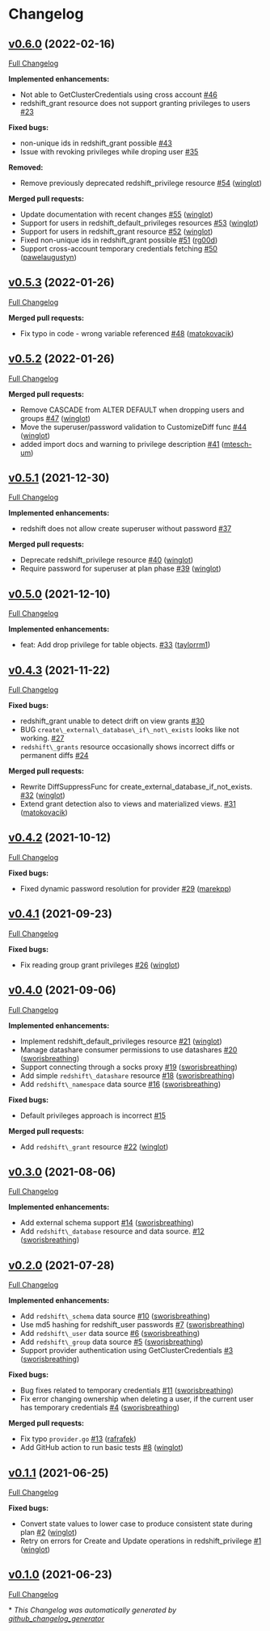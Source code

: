# Changelog

## [v0.6.0](https://github.com/brainly/terraform-provider-redshift/tree/v0.6.0) (2022-02-16)

[Full Changelog](https://github.com/brainly/terraform-provider-redshift/compare/v0.5.3...v0.6.0)

**Implemented enhancements:**

- Not able to GetClusterCredentials using cross account [\#46](https://github.com/brainly/terraform-provider-redshift/issues/46)
- redshift\_grant resource does not support granting privileges to users [\#23](https://github.com/brainly/terraform-provider-redshift/issues/23)

**Fixed bugs:**

- non-unique ids in redshift\_grant possible [\#43](https://github.com/brainly/terraform-provider-redshift/issues/43)
- Issue with revoking privileges while droping user [\#35](https://github.com/brainly/terraform-provider-redshift/issues/35)

**Removed:**

- Remove previously deprecated redshift\_privilege resource [\#54](https://github.com/brainly/terraform-provider-redshift/pull/54) ([winglot](https://github.com/winglot))

**Merged pull requests:**

- Update documentation with recent changes [\#55](https://github.com/brainly/terraform-provider-redshift/pull/55) ([winglot](https://github.com/winglot))
- Support for users in redshift\_default\_privileges resources [\#53](https://github.com/brainly/terraform-provider-redshift/pull/53) ([winglot](https://github.com/winglot))
- Support for users in redshift\_grant resource [\#52](https://github.com/brainly/terraform-provider-redshift/pull/52) ([winglot](https://github.com/winglot))
- Fixed non-unique ids in redshift\_grant possible [\#51](https://github.com/brainly/terraform-provider-redshift/pull/51) ([rg00d](https://github.com/rg00d))
- Support cross-account temporary credentials fetching [\#50](https://github.com/brainly/terraform-provider-redshift/pull/50) ([pawelaugustyn](https://github.com/pawelaugustyn))

## [v0.5.3](https://github.com/brainly/terraform-provider-redshift/tree/v0.5.3) (2022-01-26)

[Full Changelog](https://github.com/brainly/terraform-provider-redshift/compare/v0.5.2...v0.5.3)

**Merged pull requests:**

- Fix typo in code - wrong variable referenced [\#48](https://github.com/brainly/terraform-provider-redshift/pull/48) ([matokovacik](https://github.com/matokovacik))

## [v0.5.2](https://github.com/brainly/terraform-provider-redshift/tree/v0.5.2) (2022-01-26)

[Full Changelog](https://github.com/brainly/terraform-provider-redshift/compare/v0.5.1...v0.5.2)

**Merged pull requests:**

- Remove CASCADE from ALTER DEFAULT when dropping users and groups [\#47](https://github.com/brainly/terraform-provider-redshift/pull/47) ([winglot](https://github.com/winglot))
- Move the superuser/password validation to CustomizeDiff func [\#44](https://github.com/brainly/terraform-provider-redshift/pull/44) ([winglot](https://github.com/winglot))
- added import docs and warning to privilege description [\#41](https://github.com/brainly/terraform-provider-redshift/pull/41) ([mtesch-um](https://github.com/mtesch-um))

## [v0.5.1](https://github.com/brainly/terraform-provider-redshift/tree/v0.5.1) (2021-12-30)

[Full Changelog](https://github.com/brainly/terraform-provider-redshift/compare/v0.5.0...v0.5.1)

**Implemented enhancements:**

- redshift does not allow create superuser without password [\#37](https://github.com/brainly/terraform-provider-redshift/issues/37)

**Merged pull requests:**

- Deprecate redshift\_privilege resource [\#40](https://github.com/brainly/terraform-provider-redshift/pull/40) ([winglot](https://github.com/winglot))
- Require password for superuser at plan phase [\#39](https://github.com/brainly/terraform-provider-redshift/pull/39) ([winglot](https://github.com/winglot))

## [v0.5.0](https://github.com/brainly/terraform-provider-redshift/tree/v0.5.0) (2021-12-10)

[Full Changelog](https://github.com/brainly/terraform-provider-redshift/compare/v0.4.3...v0.5.0)

**Implemented enhancements:**

- feat: Add drop privilege for table objects. [\#33](https://github.com/brainly/terraform-provider-redshift/pull/33) ([taylorrm1](https://github.com/taylorrm1))

## [v0.4.3](https://github.com/brainly/terraform-provider-redshift/tree/v0.4.3) (2021-11-22)

[Full Changelog](https://github.com/brainly/terraform-provider-redshift/compare/v0.4.2...v0.4.3)

**Fixed bugs:**

- redshift\_grant unable to detect drift on view grants [\#30](https://github.com/brainly/terraform-provider-redshift/issues/30)
- BUG `create\_external\_database\_if\_not\_exists` looks like not working. [\#27](https://github.com/brainly/terraform-provider-redshift/issues/27)
- `redshift\_grants` resource occasionally shows incorrect diffs or permanent diffs [\#24](https://github.com/brainly/terraform-provider-redshift/issues/24)

**Merged pull requests:**

- Rewrite DiffSuppressFunc for create\_external\_database\_if\_not\_exists. [\#32](https://github.com/brainly/terraform-provider-redshift/pull/32) ([winglot](https://github.com/winglot))
- Extend grant detection also to views and materialized views. [\#31](https://github.com/brainly/terraform-provider-redshift/pull/31) ([matokovacik](https://github.com/matokovacik))

## [v0.4.2](https://github.com/brainly/terraform-provider-redshift/tree/v0.4.2) (2021-10-12)

[Full Changelog](https://github.com/brainly/terraform-provider-redshift/compare/v0.4.1...v0.4.2)

**Fixed bugs:**

- Fixed dynamic password resolution for provider [\#29](https://github.com/brainly/terraform-provider-redshift/pull/29) ([marekpp](https://github.com/marekpp))

## [v0.4.1](https://github.com/brainly/terraform-provider-redshift/tree/v0.4.1) (2021-09-23)

[Full Changelog](https://github.com/brainly/terraform-provider-redshift/compare/v0.4.0...v0.4.1)

**Fixed bugs:**

- Fix reading group grant privileges [\#26](https://github.com/brainly/terraform-provider-redshift/pull/26) ([winglot](https://github.com/winglot))

## [v0.4.0](https://github.com/brainly/terraform-provider-redshift/tree/v0.4.0) (2021-09-06)

[Full Changelog](https://github.com/brainly/terraform-provider-redshift/compare/v0.3.0...v0.4.0)

**Implemented enhancements:**

- Implement redshift\_default\_privileges resource [\#21](https://github.com/brainly/terraform-provider-redshift/pull/21) ([winglot](https://github.com/winglot))
- Manage datashare consumer permissions to use datashares [\#20](https://github.com/brainly/terraform-provider-redshift/pull/20) ([sworisbreathing](https://github.com/sworisbreathing))
- Support connecting through a socks proxy [\#19](https://github.com/brainly/terraform-provider-redshift/pull/19) ([sworisbreathing](https://github.com/sworisbreathing))
- Add simple `redshift\_datashare` resource [\#18](https://github.com/brainly/terraform-provider-redshift/pull/18) ([sworisbreathing](https://github.com/sworisbreathing))
- Add `redshift\_namespace` data source [\#16](https://github.com/brainly/terraform-provider-redshift/pull/16) ([sworisbreathing](https://github.com/sworisbreathing))

**Fixed bugs:**

- Default privileges approach is incorrect [\#15](https://github.com/brainly/terraform-provider-redshift/issues/15)

**Merged pull requests:**

- Add `redshift\_grant` resource [\#22](https://github.com/brainly/terraform-provider-redshift/pull/22) ([winglot](https://github.com/winglot))

## [v0.3.0](https://github.com/brainly/terraform-provider-redshift/tree/v0.3.0) (2021-08-06)

[Full Changelog](https://github.com/brainly/terraform-provider-redshift/compare/v0.2.0...v0.3.0)

**Implemented enhancements:**

- Add external schema support [\#14](https://github.com/brainly/terraform-provider-redshift/pull/14) ([sworisbreathing](https://github.com/sworisbreathing))
- Add `redshift\_database` resource and data source. [\#12](https://github.com/brainly/terraform-provider-redshift/pull/12) ([sworisbreathing](https://github.com/sworisbreathing))

## [v0.2.0](https://github.com/brainly/terraform-provider-redshift/tree/v0.2.0) (2021-07-28)

[Full Changelog](https://github.com/brainly/terraform-provider-redshift/compare/v0.1.1...v0.2.0)

**Implemented enhancements:**

- Add `redshift\_schema` data source [\#10](https://github.com/brainly/terraform-provider-redshift/pull/10) ([sworisbreathing](https://github.com/sworisbreathing))
- Use md5 hashing for redshift\_user passwords [\#7](https://github.com/brainly/terraform-provider-redshift/pull/7) ([sworisbreathing](https://github.com/sworisbreathing))
- Add `redshift\_user` data source [\#6](https://github.com/brainly/terraform-provider-redshift/pull/6) ([sworisbreathing](https://github.com/sworisbreathing))
- Add `redshift\_group` data source [\#5](https://github.com/brainly/terraform-provider-redshift/pull/5) ([sworisbreathing](https://github.com/sworisbreathing))
- Support provider authentication using GetClusterCredentials [\#3](https://github.com/brainly/terraform-provider-redshift/pull/3) ([sworisbreathing](https://github.com/sworisbreathing))

**Fixed bugs:**

- Bug fixes related to temporary credentials [\#11](https://github.com/brainly/terraform-provider-redshift/pull/11) ([sworisbreathing](https://github.com/sworisbreathing))
- Fix error changing ownership when deleting a user, if the current user has temporary credentials [\#4](https://github.com/brainly/terraform-provider-redshift/pull/4) ([sworisbreathing](https://github.com/sworisbreathing))

**Merged pull requests:**

- Fix typo `provider.go` [\#13](https://github.com/brainly/terraform-provider-redshift/pull/13) ([rafrafek](https://github.com/rafrafek))
- Add GitHub action to run basic tests [\#8](https://github.com/brainly/terraform-provider-redshift/pull/8) ([winglot](https://github.com/winglot))

## [v0.1.1](https://github.com/brainly/terraform-provider-redshift/tree/v0.1.1) (2021-06-25)

[Full Changelog](https://github.com/brainly/terraform-provider-redshift/compare/v0.1.0...v0.1.1)

**Fixed bugs:**

- Convert state values to lower case to produce consistent state during plan [\#2](https://github.com/brainly/terraform-provider-redshift/pull/2) ([winglot](https://github.com/winglot))
- Retry on errors for Create and Update operations in redshift\_privilege [\#1](https://github.com/brainly/terraform-provider-redshift/pull/1) ([winglot](https://github.com/winglot))

## [v0.1.0](https://github.com/brainly/terraform-provider-redshift/tree/v0.1.0) (2021-06-23)

[Full Changelog](https://github.com/brainly/terraform-provider-redshift/compare/26f7484819a65eff27ceebc5350371a556d305d3...v0.1.0)



\* *This Changelog was automatically generated by [github_changelog_generator](https://github.com/github-changelog-generator/github-changelog-generator)*
